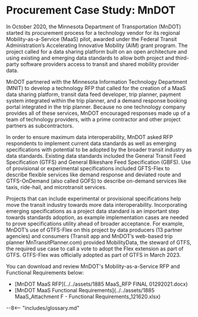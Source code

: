 # Procurement Case Study: MnDOT

In October 2020, the Minnesota Department of Transportation (MnDOT) started its procurement process for a technology vendor for its regional Mobility-as-a-Service (MaaS) pilot, awarded under the Federal Transit Administration’s Accelerating Innovative Mobility (AIM) grant program. The project called for a data sharing platform built on an open architecture and using existing and emerging data standards to allow both project and third-party software providers access to transit and shared mobility provider data.

MnDOT partnered with the Minnesota Information Technology Department (MNIT) to develop a technology RFP that called for the creation of a MaaS data sharing platform, transit data feed developer, trip planner, payment system integrated within the trip planner, and a demand response booking portal integrated in the trip planner. Because no one technology company provides all of these services, MnDOT encouraged responses made up of a team of technology providers, with a prime contractor and other project partners as subcontractors.

In order to ensure maximum data interoperability, MnDOT asked RFP respondents to implement current data standards as well as emerging specifications with potential to be adopted by the broader transit industry as data standards. Existing data standards included the General Transit Feed Specification (GTFS) and General Bikeshare Feed Specification (GBFS). Use of provisional or experimental specifications included GFTS-Flex to describe flexible services like demand response and deviated route and GTFS-OnDemand (also called GOFS) to describe on-demand services like taxis, ride-hail, and microtransit services.

Projects that can include experimental or provisional specifications help move the transit industry towards more data interoperability. Incorporating emerging specifications as a project data standard is an important step towards standards adoption, as example implementation cases are needed to prove specifications utility ahead of broader acceptance. For example, MnDOT’s use of GTFS-Flex on this project by data producers (13 partner agencies) and consumers (Transit app and MnDOT’s web-based trip planner MnTransitPlanner.com) provided MobilityData, the steward of GTFS, the required use case to call a vote to adopt the Flex extension as part of GTFS. GTFS-Flex was officially adopted as part of GTFS in March 2023.

You can download and review MnDOT's Mobility-as-a-Service RFP and Functional Requirements below:
- [MnDOT MaaS RFP](../../assets/1885 MaaS_RFP FINAL 01292021.docx)
- [MnDOT MaaS Functional Requirements](../../assets/1885 MaaS_Attachment F - Functional Requirements_121620.xlsx)


--8<-- "includes/glossary.md"
